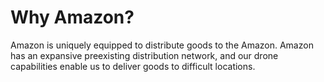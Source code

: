 Why Amazon?
===========

Amazon is uniquely equipped to distribute goods to the Amazon.
Amazon has an expansive preexisting distribution network, and our drone capabilities enable us to deliver goods to difficult locations.
